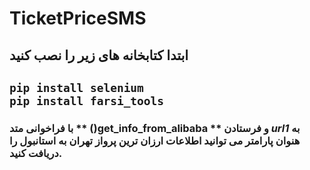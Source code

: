 # TicketPriceSMS
## ابتدا کتابخانه های زیر را نصب کنید 
``` pip install selenium ```  
``` pip install farsi_tools ```
---
### با فراخوانی متد ** ()get_info_from_alibaba **  و فرستادن *url1* به هنوان پارامتر می توانید اطلاعات ارزان ترین پرواز تهران به استانبول را دریافت کنید.
~~~ ``` get_info_from_alibaba(url2) \







